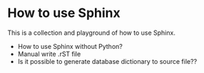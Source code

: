 # How to use Sphinx
This is a collection and playground of how to use Sphinx. 

* How to use Sphinx without Python? 
* Manual write .rST file
* Is it possible to generate database dictionary to source file??
